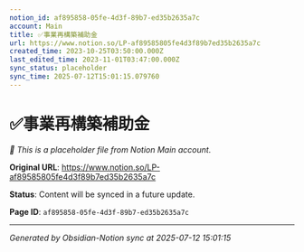 ```yaml
---
notion_id: af895858-05fe-4d3f-89b7-ed35b2635a7c
account: Main
title: ✅事業再構築補助金
url: https://www.notion.so/LP-af89585805fe4d3f89b7ed35b2635a7c
created_time: 2023-10-25T03:50:00.000Z
last_edited_time: 2023-11-01T03:47:00.000Z
sync_status: placeholder
sync_time: 2025-07-12T15:01:15.079760
---
```


# ✅事業再構築補助金

*🔄 This is a placeholder file from Notion Main account.*

**Original URL**: https://www.notion.so/LP-af89585805fe4d3f89b7ed35b2635a7c

**Status**: Content will be synced in a future update.

**Page ID**: `af895858-05fe-4d3f-89b7-ed35b2635a7c`

---

*Generated by Obsidian-Notion sync at 2025-07-12 15:01:15*
